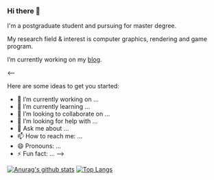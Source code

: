 ### Hi there 👋

I'm a postgraduate student and pursuing for master degree.

My research field & interest is computer graphics, rendering and game program.

I’m currently working on my [blog](https://www.yuque.com/sharkpem).

<--

Here are some ideas to get you started:

- 🔭 I’m currently working on ...
- 🌱 I’m currently learning ...
- 👯 I’m looking to collaborate on ...
- 🤔 I’m looking for help with ...
- 💬 Ask me about ...
- 📫 How to reach me: ...
- 😄 Pronouns: ...
- ⚡ Fun fact: ...
-->

[![Anurag's github stats](https://github-readme-stats.vercel.app/api?username=SharkPem&count_private=true&show_icons=true&theme=gruvbox)](https://github.com/anuraghazra/github-readme-stats)
[![Top Langs](https://github-readme-stats.vercel.app/api/top-langs/?username=SharkPem&hide=CMake,Makefile&theme=gruvbox)](https://github.com/anuraghazra/github-readme-stats)

